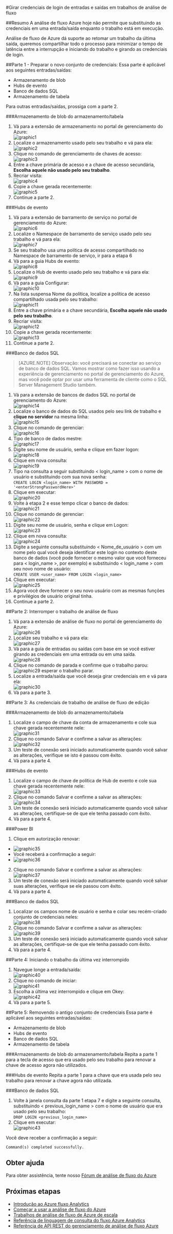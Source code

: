 <properties 
    pageTitle="Análise de fluxo: Girar credenciais de logon de entradas e saídas | Microsoft Azure" 
    description="Saiba como atualizar as credenciais para a análise de fluxo de entradas e saídas."
    keywords="credenciais de logon"
    services="stream-analytics" 
    documentationCenter="" 
    authors="jeffstokes72" 
    manager="jhubbard" 
    editor="cgronlun"/>

<tags 
    ms.service="stream-analytics" 
    ms.devlang="na" 
    ms.topic="article" 
    ms.tgt_pltfrm="na" 
    ms.workload="data-services" 
    ms.date="09/26/2016" 
    ms.author="jeffstok"/>

#<a name="rotate-login-credentials-for-inputs-and-outputs-in-stream-analytics-jobs"></a>Girar credenciais de login de entradas e saídas em trabalhos de análise de fluxo

##<a name="abstract"></a>Resumo
A análise de fluxo Azure hoje não permite que substituindo as credenciais em uma entrada/saída enquanto o trabalho está em execução.

Análise de fluxo de Azure dá suporte ao retomar um trabalho da última saída, queremos compartilhar todo o processo para minimizar o tempo de latência entre a interrupção e iniciando do trabalho e girando as credenciais de login.

##<a name="part-1---prepare-the-new-set-of-credentials"></a>Parte 1 - Preparar o novo conjunto de credenciais:
Essa parte é aplicável aos seguintes entradas/saídas:

* Armazenamento de blob
* Hubs de evento
* Banco de dados SQL
* Armazenamento de tabela

Para outras entradas/saídas, prossiga com a parte 2.

###<a name="blob-storagetable-storage"></a>Armazenamento de blob do armazenamento/tabela
1.  Vá para a extensão de armazenamento no portal de gerenciamento do Azure:  
![graphic1][graphic1]
2.  Localize o armazenamento usado pelo seu trabalho e vá para ela:  
![graphic2][graphic2]
3.  Clique no comando de gerenciamento de chaves de acesso:  
![graphic3][graphic3]
4.  Entre a chave primária de acesso e a chave de acesso secundária, **Escolha aquele não usado pelo seu trabalho**.
5.  Recriar visita:  
![graphic4][graphic4]
6.  Copie a chave gerada recentemente:  
![graphic5][graphic5]
7.  Continue a parte 2.

###<a name="event-hubs"></a>Hubs de evento
1.  Vá para a extensão de barramento de serviço no portal de gerenciamento do Azure:  
![graphic6][graphic6]
2.  Localize o Namespace de barramento de serviço usado pelo seu trabalho e vá para ela:  
![graphic7][graphic7]
3.  Se seu trabalho usa uma política de acesso compartilhado no Namespace de barramento de serviço, ir para a etapa 6  
4.  Vá para a guia Hubs de evento:  
![graphic8][graphic8]
5.  Localize o Hub de evento usado pelo seu trabalho e vá para ela:  
![graphic9][graphic9]
6.  Vá para a guia Configurar:  
![graphic10][graphic10]
7.  Na lista suspensa Nome da política, localize a política de acesso compartilhado usada pelo seu trabalho:  
![graphic11][graphic11]
8.  Entre a chave primária e a chave secundária, **Escolha aquele não usado pelo seu trabalho**.  
9.  Recriar visita:  
![graphic12][graphic12]
10. Copie a chave gerada recentemente:  
![graphic13][graphic13]
11. Continue a parte 2.  

###<a name="sql-database"></a>Banco de dados SQL

>[AZURE.NOTE] Observação: você precisará se conectar ao serviço de banco de dados SQL. Vamos mostrar como fazer isso usando a experiência de gerenciamento no portal de gerenciamento do Azure, mas você pode optar por usar uma ferramenta de cliente como o SQL Server Management Studio também.

1.  Vá para a extensão de bancos de dados SQL no portal de gerenciamento do Azure:  
![graphic14][graphic14]
2.  Localize o banco de dados do SQL usados pelo seu link de trabalho e **clique no servidor** na mesma linha:  
![graphic15][graphic15]
3.  Clique no comando de gerenciar:  
![graphic16][graphic16]
4.  Tipo de banco de dados mestre:  
![graphic17][graphic17]
5.  Digite seu nome de usuário, senha e clique em fazer logon:  
![graphic18][graphic18]
6.  Clique em nova consulta:  
![graphic19][graphic19]
7.  Tipo na consulta a seguir substituindo < login_name > com o nome de usuário e substituindo <enterStrongPasswordHere> com sua nova senha:  
`CREATE LOGIN <login_name> WITH PASSWORD = '<enterStrongPasswordHere>'`
8.  Clique em executar:  
![graphic20][graphic20]
9.  Volte à etapa 2 e esse tempo clicar o banco de dados:  
![graphic21][graphic21]
10. Clique no comando de gerenciar:  
![graphic22][graphic22]
11. Digite seu nome de usuário, senha e clique em Logon:  
![graphic23][graphic23]
12. Clique em nova consulta:  
![graphic24][graphic24]
13. Digite a seguinte consulta substituindo < Nome_de_usuário > com um nome pelo qual você deseja identificar este login no contexto deste banco de dados (você pode fornecer o mesmo valor que você forneceu para < login_name >, por exemplo) e substituindo < login_name > com seu novo nome de usuário:  
`CREATE USER <user_name> FROM LOGIN <login_name>`
14. Clique em executar:  
![graphic25][graphic25]
15. Agora você deve fornecer o seu novo usuário com as mesmas funções e privilégios de usuário original tinha.
16. Continue a parte 2.

##<a name="part-2-stopping-the-stream-analytics-job"></a>Parte 2: Interromper o trabalho de análise de fluxo
1.  Vá para a extensão de análise de fluxo no portal de gerenciamento do Azure:  
![graphic26][graphic26]
2.  Localize seu trabalho e vá para ela:  
![graphic27][graphic27]
3.  Vá para a guia de entradas ou saídas com base em se você estiver girando as credenciais em uma entrada ou em uma saída.  
![graphic28][graphic28]
4.  Clique no comando de parada e confirme que o trabalho parou:  
![graphic29][graphic29] esperar o trabalho parar.
5.  Localize a entrada/saída que você deseja girar credenciais em e vá para ela:  
![graphic30][graphic30]
6.  Vá para a parte 3.

##<a name="part-3-editing-the-credentials-on-the-stream-analytics-job"></a>Parte 3: As credenciais de trabalho de análise de fluxo de edição

###<a name="blob-storagetable-storage"></a>Armazenamento de blob do armazenamento/tabela
1.  Localize o campo de chave da conta de armazenamento e cole sua chave gerada recentemente nele:  
![graphic31][graphic31]
2.  Clique no comando Salvar e confirme a salvar as alterações:  
![graphic32][graphic32]
3.  Um teste de conexão será iniciado automaticamente quando você salvar as alterações, verifique se isto é passou com êxito.
4.  Vá para a parte 4.

###<a name="event-hubs"></a>Hubs de evento
1.  Localize o campo de chave de política de Hub de evento e cole sua chave gerada recentemente nele:  
![graphic33][graphic33]
2.  Clique no comando Salvar e confirme a salvar as alterações:  
![graphic34][graphic34]
3.  Um teste de conexão será iniciado automaticamente quando você salvar as alterações, certifique-se de que ele tenha passado com êxito.
4.  Vá para a parte 4.

###<a name="power-bi"></a>Power BI
1.  Clique em autorização renovar:  
* ![graphic35][graphic35]
* Você receberá a confirmação a seguir:  
* ![graphic36][graphic36]
2.  Clique no comando Salvar e confirme a salvar as alterações:  
![graphic37][graphic37]
3.  Um teste de conexão será iniciado automaticamente quando você salvar suas alterações, verifique se ele passou com êxito.
4.  Vá para a parte 4.

###<a name="sql-database"></a>Banco de dados SQL
1.  Localizar os campos nome de usuário e senha e colar seu recém-criado conjunto de credenciais neles:  
![graphic38][graphic38]
2.  Clique no comando Salvar e confirme a salvar as alterações:  
![graphic39][graphic39]
3.  Um teste de conexão será iniciado automaticamente quando você salvar as alterações, certifique-se de que ele tenha passado com êxito.  
4.  Vá para a parte 4.

##<a name="part-4-starting-your-job-from-last-stopped-time"></a>Parte 4: Iniciando o trabalho da última vez interrompido
1.  Navegue longe a entrada/saída:  
![graphic40][graphic40]
2.  Clique no comando de iniciar:  
![graphic41][graphic41]
3.  Escolha a última vez interrompido e clique em Okey:  
 ![graphic42][graphic42]
4.  Vá para a parte 5.  

##<a name="part-5-removing-the-old-set-of-credentials"></a>Parte 5: Removendo o antigo conjunto de credenciais
Essa parte é aplicável aos seguintes entradas/saídas:
* Armazenamento de blob
* Hubs de evento
* Banco de dados SQL
* Armazenamento de tabela

###<a name="blob-storagetable-storage"></a>Armazenamento de blob do armazenamento/tabela
Repita a parte 1 para a tecla de acesso que era usado pelo seu trabalho para renovar a chave de acesso agora não utilizados.

###<a name="event-hubs"></a>Hubs de evento
Repita a parte 1 para a chave que era usada pelo seu trabalho para renovar a chave agora não utilizada.

###<a name="sql-database"></a>Banco de dados SQL
1.  Volte à janela consulta da parte 1 etapa 7 e digite a seguinte consulta, substituindo < previous_login_name > com o nome de usuário que era usado pelo seu trabalho:  
`DROP LOGIN <previous_login_name>`  
2.  Clique em executar:  
    ![graphic43][graphic43]  

Você deve receber a confirmação a seguir: 

    Command(s) completed successfully.

## <a name="get-help"></a>Obter ajuda
Para obter assistência, tente nosso [Fórum de análise de fluxo do Azure](https://social.msdn.microsoft.com/Forums/en-US/home?forum=AzureStreamAnalytics)

## <a name="next-steps"></a>Próximas etapas

- [Introdução ao Azure fluxo Analytics](stream-analytics-introduction.md)
- [Começar a usar a análise de fluxo do Azure](stream-analytics-get-started.md)
- [Trabalhos de análise de fluxo de Azure de escala](stream-analytics-scale-jobs.md)
- [Referência de linguagem de consulta do fluxo Azure Analytics](https://msdn.microsoft.com/library/azure/dn834998.aspx)
- [Referência de API REST do gerenciamento de análise de fluxo Azure](https://msdn.microsoft.com/library/azure/dn835031.aspx)


[graphic1]: ./media/stream-analytics-login-credentials-inputs-outputs/1-stream-analytics-login-credentials-inputs-outputs.png
[graphic2]: ./media/stream-analytics-login-credentials-inputs-outputs/2-stream-analytics-login-credentials-inputs-outputs.png
[graphic3]: ./media/stream-analytics-login-credentials-inputs-outputs/3-stream-analytics-login-credentials-inputs-outputs.png
[graphic4]: ./media/stream-analytics-login-credentials-inputs-outputs/4-stream-analytics-login-credentials-inputs-outputs.png
[graphic5]: ./media/stream-analytics-login-credentials-inputs-outputs/5-stream-analytics-login-credentials-inputs-outputs.png
[graphic6]: ./media/stream-analytics-login-credentials-inputs-outputs/6-stream-analytics-login-credentials-inputs-outputs.png
[graphic7]: ./media/stream-analytics-login-credentials-inputs-outputs/7-stream-analytics-login-credentials-inputs-outputs.png
[graphic8]: ./media/stream-analytics-login-credentials-inputs-outputs/8-stream-analytics-login-credentials-inputs-outputs.png
[graphic9]: ./media/stream-analytics-login-credentials-inputs-outputs/9-stream-analytics-login-credentials-inputs-outputs.png
[graphic10]: ./media/stream-analytics-login-credentials-inputs-outputs/10-stream-analytics-login-credentials-inputs-outputs.png
[graphic11]: ./media/stream-analytics-login-credentials-inputs-outputs/11-stream-analytics-login-credentials-inputs-outputs.png
[graphic12]: ./media/stream-analytics-login-credentials-inputs-outputs/12-stream-analytics-login-credentials-inputs-outputs.png
[graphic13]: ./media/stream-analytics-login-credentials-inputs-outputs/13-stream-analytics-login-credentials-inputs-outputs.png
[graphic14]: ./media/stream-analytics-login-credentials-inputs-outputs/14-stream-analytics-login-credentials-inputs-outputs.png
[graphic15]: ./media/stream-analytics-login-credentials-inputs-outputs/15-stream-analytics-login-credentials-inputs-outputs.png
[graphic16]: ./media/stream-analytics-login-credentials-inputs-outputs/16-stream-analytics-login-credentials-inputs-outputs.png
[graphic17]: ./media/stream-analytics-login-credentials-inputs-outputs/17-stream-analytics-login-credentials-inputs-outputs.png
[graphic18]: ./media/stream-analytics-login-credentials-inputs-outputs/18-stream-analytics-login-credentials-inputs-outputs.png
[graphic19]: ./media/stream-analytics-login-credentials-inputs-outputs/19-stream-analytics-login-credentials-inputs-outputs.png
[graphic20]: ./media/stream-analytics-login-credentials-inputs-outputs/20-stream-analytics-login-credentials-inputs-outputs.png
[graphic21]: ./media/stream-analytics-login-credentials-inputs-outputs/21-stream-analytics-login-credentials-inputs-outputs.png
[graphic22]: ./media/stream-analytics-login-credentials-inputs-outputs/22-stream-analytics-login-credentials-inputs-outputs.png
[graphic23]: ./media/stream-analytics-login-credentials-inputs-outputs/23-stream-analytics-login-credentials-inputs-outputs.png
[graphic24]: ./media/stream-analytics-login-credentials-inputs-outputs/24-stream-analytics-login-credentials-inputs-outputs.png
[graphic25]: ./media/stream-analytics-login-credentials-inputs-outputs/25-stream-analytics-login-credentials-inputs-outputs.png
[graphic26]: ./media/stream-analytics-login-credentials-inputs-outputs/26-stream-analytics-login-credentials-inputs-outputs.png
[graphic27]: ./media/stream-analytics-login-credentials-inputs-outputs/27-stream-analytics-login-credentials-inputs-outputs.png
[graphic28]: ./media/stream-analytics-login-credentials-inputs-outputs/28-stream-analytics-login-credentials-inputs-outputs.png
[graphic29]: ./media/stream-analytics-login-credentials-inputs-outputs/29-stream-analytics-login-credentials-inputs-outputs.png
[graphic30]: ./media/stream-analytics-login-credentials-inputs-outputs/30-stream-analytics-login-credentials-inputs-outputs.png
[graphic31]: ./media/stream-analytics-login-credentials-inputs-outputs/31-stream-analytics-login-credentials-inputs-outputs.png
[graphic32]: ./media/stream-analytics-login-credentials-inputs-outputs/32-stream-analytics-login-credentials-inputs-outputs.png
[graphic33]: ./media/stream-analytics-login-credentials-inputs-outputs/33-stream-analytics-login-credentials-inputs-outputs.png
[graphic34]: ./media/stream-analytics-login-credentials-inputs-outputs/34-stream-analytics-login-credentials-inputs-outputs.png
[graphic35]: ./media/stream-analytics-login-credentials-inputs-outputs/35-stream-analytics-login-credentials-inputs-outputs.png
[graphic36]: ./media/stream-analytics-login-credentials-inputs-outputs/36-stream-analytics-login-credentials-inputs-outputs.png
[graphic37]: ./media/stream-analytics-login-credentials-inputs-outputs/37-stream-analytics-login-credentials-inputs-outputs.png
[graphic38]: ./media/stream-analytics-login-credentials-inputs-outputs/38-stream-analytics-login-credentials-inputs-outputs.png
[graphic39]: ./media/stream-analytics-login-credentials-inputs-outputs/39-stream-analytics-login-credentials-inputs-outputs.png
[graphic40]: ./media/stream-analytics-login-credentials-inputs-outputs/40-stream-analytics-login-credentials-inputs-outputs.png
[graphic41]: ./media/stream-analytics-login-credentials-inputs-outputs/41-stream-analytics-login-credentials-inputs-outputs.png
[graphic42]: ./media/stream-analytics-login-credentials-inputs-outputs/42-stream-analytics-login-credentials-inputs-outputs.png
[graphic43]: ./media/stream-analytics-login-credentials-inputs-outputs/43-stream-analytics-login-credentials-inputs-outputs.png
 
